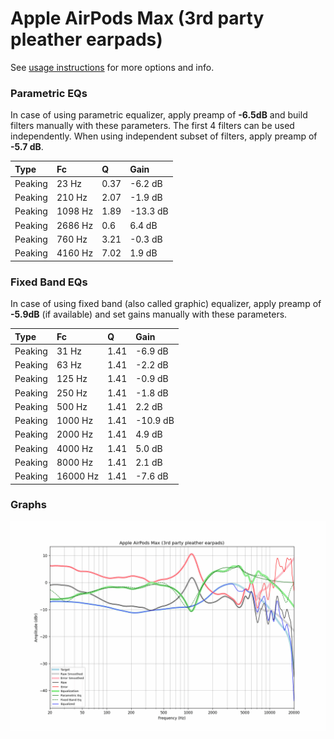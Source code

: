 # Apple AirPods Max (3rd party pleather earpads)
See [usage instructions](https://github.com/jaakkopasanen/AutoEq#usage) for more options and info.

### Parametric EQs
In case of using parametric equalizer, apply preamp of **-6.5dB** and build filters manually
with these parameters. The first 4 filters can be used independently.
When using independent subset of filters, apply preamp of **-5.7 dB**.

| Type    | Fc      |    Q | Gain     |
|:--------|:--------|:-----|:---------|
| Peaking | 23 Hz   | 0.37 | -6.2 dB  |
| Peaking | 210 Hz  | 2.07 | -1.9 dB  |
| Peaking | 1098 Hz | 1.89 | -13.3 dB |
| Peaking | 2686 Hz | 0.6  | 6.4 dB   |
| Peaking | 760 Hz  | 3.21 | -0.3 dB  |
| Peaking | 4160 Hz | 7.02 | 1.9 dB   |

### Fixed Band EQs
In case of using fixed band (also called graphic) equalizer, apply preamp of **-5.9dB**
(if available) and set gains manually with these parameters.

| Type    | Fc       |    Q | Gain     |
|:--------|:---------|:-----|:---------|
| Peaking | 31 Hz    | 1.41 | -6.9 dB  |
| Peaking | 63 Hz    | 1.41 | -2.2 dB  |
| Peaking | 125 Hz   | 1.41 | -0.9 dB  |
| Peaking | 250 Hz   | 1.41 | -1.8 dB  |
| Peaking | 500 Hz   | 1.41 | 2.2 dB   |
| Peaking | 1000 Hz  | 1.41 | -10.9 dB |
| Peaking | 2000 Hz  | 1.41 | 4.9 dB   |
| Peaking | 4000 Hz  | 1.41 | 5.0 dB   |
| Peaking | 8000 Hz  | 1.41 | 2.1 dB   |
| Peaking | 16000 Hz | 1.41 | -7.6 dB  |

### Graphs
![](./Apple%20AirPods%20Max%20(3rd%20party%20pleather%20earpads).png)